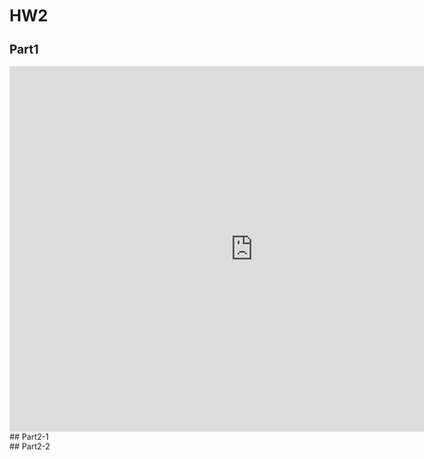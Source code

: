 # HW2
## Part1
<iframe src="https://data.oecd.org/chart/6OaC" width="860" height="645" style="border: 0" mozallowfullscreen="true" webkitallowfullscreen="true" allowfullscreen="true">OECD Chart: General government debt, Total, % of GDP, Annual, 2021</iframe>
## Part2-1
<div class="flourish-embed flourish-chart" data-src="visualisation/11139664">
  <script src="https://public.flourish.studio/resources/embed.js"></script>
</div>
## Part2-2
